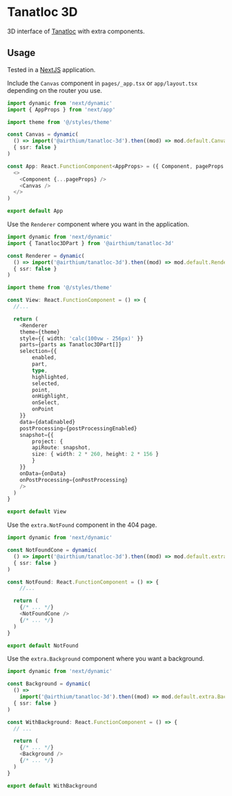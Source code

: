 # Tanatloc 3D

3D interface of [Tanatloc](https://tanatloc.com/) with extra components.

## Usage

Tested in a [NextJS](https://nextjs.org/) application.

Include the `Canvas` component in `pages/_app.tsx` or `app/layout.tsx` depending on the router you use.

```ts
import dynamic from 'next/dynamic'
import { AppProps } from 'next/app'

import theme from '@/styles/theme'

const Canvas = dynamic(
  () => import('@airthium/tanatloc-3d').then((mod) => mod.default.Canvas),
  { ssr: false }
)

const App: React.FunctionComponent<AppProps> = ({ Component, pageProps }) => (
  <>
    <Component {...pageProps} />
    <Canvas />
  </>
)

export default App
```

Use the `Renderer` component where you want in the application.

```ts
import dynamic from 'next/dynamic'
import { Tanatloc3DPart } from '@airthium/tanatloc-3d'

const Renderer = dynamic(
  () => import('@airthium/tanatloc-3d').then((mod) => mod.default.Renderer),
  { ssr: false }
)

import theme from '@/styles/theme'

const View: React.FunctionComponent = () => {
  //...

  return (
	<Renderer
	theme={theme}
	style={{ width: 'calc(100vw - 256px)' }}
	parts={parts as Tanatloc3DPart[]}
	selection={{
		enabled,
		part,
		type,
		highlighted,
		selected,
		point,
		onHighlight,
		onSelect,
		onPoint
	}}
	data={dataEnabled}
	postProcessing={postProcessingEnabled}
	snapshot={{
		project: {
		apiRoute: snapshot,
		size: { width: 2 * 260, height: 2 * 156 }
		}
	}}
	onData={onData}
	onPostProcessing={onPostProcessing}
	/>
  )
}

export default View
```

Use the `extra.NotFound` component in the 404 page.

```ts
import dynamic from 'next/dynamic'

const NotFoundCone = dynamic(
  () => import('@airthium/tanatloc-3d').then((mod) => mod.default.extra.NotFound),
  { ssr: false }
)

const NotFound: React.FunctionComponent = () => {
	//...

  return (
	{/* ... */}
	<NotFoundCone />
	{/* ... */}
  )
}

export default NotFound
```

Use the `extra.Background` component where you want a background.

```ts
import dynamic from 'next/dynamic'

const Background = dynamic(
  () =>
    import('@airthium/tanatloc-3d').then((mod) => mod.default.extra.Background),
  { ssr: false }
)

const WithBackground: React.FunctionComponent = () => {
  // ...

  return (
	{/* ... */}
	<Background />
	{/* ... */}
  )
}

export default WithBackground
```
